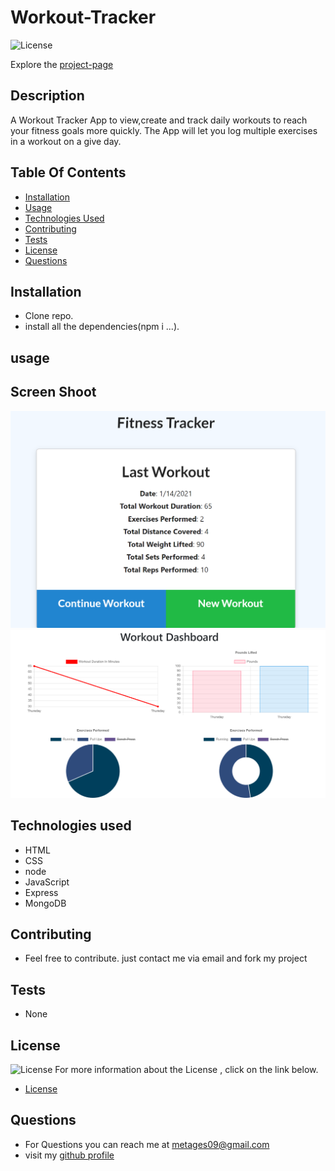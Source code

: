 # Workout-Tracker

![License](https://img.shields.io/badge/License-MIT-green.svg "License Badge")
 
Explore the [project-page](https://github.com/Mgithub89/Employee-Tracker.git)

## Description
 A Workout Tracker App to view,create and track daily workouts to reach your fitness goals more quickly. The App will let you log multiple exercises in a workout on a give day.
 

## Table Of Contents 
* [Installation](#Installation)
* [Usage](#Usage)
* [Technologies Used](#Technologies-Used)
* [Contributing](#Contributing)
* [Tests](#Tests)
* [License](#License)
* [Questions](#Questions)

## Installation
* Clone repo.
* install all the dependencies(npm i ...).

## usage 

## Screen Shoot
![image](./public/Assets/fitness.PNG)
![image](./public/Assets/fitness2.PNG)

## Technologies used
* HTML
* CSS
* node
* JavaScript
* Express
* MongoDB

## Contributing
* Feel free to contribute. just contact me via email and fork my project

## Tests
* None

## License 
 ![License](https://img.shields.io/badge/License-MIT-green.svg "License Badge")
 For more information about the License , click on the link below.
 * [License](https://opensource.org/licenses/MIT)

## Questions
* For Questions you can reach me at [metages09@gmail.com](mailto:metages09@gmail.com)
* visit my [github profile](https://github.com/Mgithub89)
        

